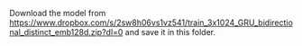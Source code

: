 Download the model from https://www.dropbox.com/s/2sw8h06vs1vz541/train_3x1024_GRU_bidirectional_distinct_emb128d.zip?dl=0 and save it in this folder.
